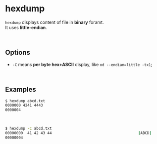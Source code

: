 # hexdump
`hexdump` displays content of file in **binary** foramt.<br>
It uses **little-endian**.

<br>

## Options
- `-C` means **per byte hex+ASCII** display, like `od --endian=little -tx1`;

<br>

## Examples
```bash
$ hexdump abcd.txt 
0000000 4241 4443                              
0000004
```

<br>

```bash
$ hexdump -C abcd.txt
00000000  41 42 43 44                                       |ABCD|
00000004
```
